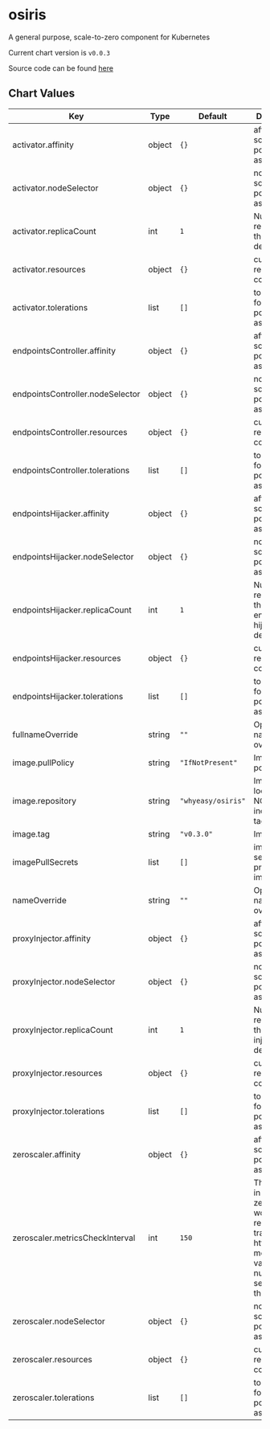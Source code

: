osiris
======
A general purpose, scale-to-zero component for Kubernetes

Current chart version is `v0.0.3`

Source code can be found [here](https://github.com/whyeasy/osiris)



## Chart Values

| Key | Type | Default | Description |
|-----|------|---------|-------------|
| activator.affinity | object | `{}` | affinity for scheduler pod assignment |
| activator.nodeSelector | object | `{}` | node for scheduler pod assignment |
| activator.replicaCount | int | `1` | Number of replicas for the activator deployment. |
| activator.resources | object | `{}` | custom resource configuration |
| activator.tolerations | list | `[]` | tolerations for scheduler pod assignment |
| endpointsController.affinity | object | `{}` | affinity for scheduler pod assignment |
| endpointsController.nodeSelector | object | `{}` | node for scheduler pod assignment |
| endpointsController.resources | object | `{}` | custom resource configuration |
| endpointsController.tolerations | list | `[]` | tolerations for scheduler pod assignment |
| endpointsHijacker.affinity | object | `{}` | affinity for scheduler pod assignment |
| endpointsHijacker.nodeSelector | object | `{}` | node for scheduler pod assignment |
| endpointsHijacker.replicaCount | int | `1` | Number of replicas for the endpoints hijacker  deployment. |
| endpointsHijacker.resources | object | `{}` | custom resource configuration |
| endpointsHijacker.tolerations | list | `[]` | tolerations for scheduler pod assignment |
| fullnameOverride | string | `""` | Optional full name override |
| image.pullPolicy | string | `"IfNotPresent"` | Image pull policy |
| image.repository | string | `"whyeasy/osiris"` | Image location, NOT including the tag |
| image.tag | string | `"v0.3.0"` | Image tag |
| imagePullSecrets | list | `[]` | image pull secret for private images |
| nameOverride | string | `""` | Optional name override |
| proxyInjector.affinity | object | `{}` | affinity for scheduler pod assignment |
| proxyInjector.nodeSelector | object | `{}` | node for scheduler pod assignment |
| proxyInjector.replicaCount | int | `1` | Number of replicas for the proxy injector deployment. |
| proxyInjector.resources | object | `{}` | custom resource configuration |
| proxyInjector.tolerations | list | `[]` | tolerations for scheduler pod assignment |
| zeroscaler.affinity | object | `{}` | affinity for scheduler pod assignment |
| zeroscaler.metricsCheckInterval | int | `150` | The interval in which the zeroScaler would repeatedly track the pod http request metrics. The value is the number of seconds of the interval |
| zeroscaler.nodeSelector | object | `{}` | node for scheduler pod assignment |
| zeroscaler.resources | object | `{}` | custom resource configuration |
| zeroscaler.tolerations | list | `[]` | tolerations for scheduler pod assignment |
